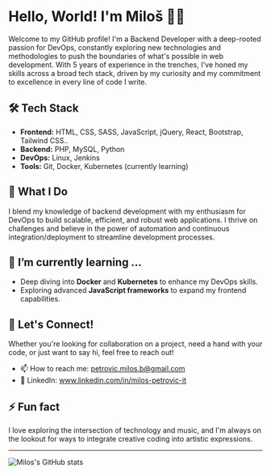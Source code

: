 # Hello, World! I'm Miloš 👨‍💻

Welcome to my GitHub profile! I'm a Backend Developer with a deep-rooted passion for DevOps, constantly exploring new technologies and methodologies to push the boundaries of what's possible in web development. With 5 years of experience in the trenches, I've honed my skills across a broad tech stack, driven by my curiosity and my commitment to excellence in every line of code I write.

## 🛠 Tech Stack

- **Frontend:** HTML, CSS, SASS, JavaScript, jQuery, React, Bootstrap, Tailwind CSS..
- **Backend:** PHP, MySQL, Python
- **DevOps:** Linux, Jenkins
- **Tools:** Git, Docker, Kubernetes (currently learning)

## 💼 What I Do

I blend my knowledge of backend development with my enthusiasm for DevOps to build scalable, efficient, and robust web applications. I thrive on challenges and believe in the power of automation and continuous integration/deployment to streamline development processes.

## 🌱 I’m currently learning ...

- Deep diving into **Docker** and **Kubernetes** to enhance my DevOps skills.
- Exploring advanced **JavaScript frameworks** to expand my frontend capabilities.

## 🤝 Let's Connect!

Whether you're looking for collaboration on a project, need a hand with your code, or just want to say hi, feel free to reach out!

- 📫 How to reach me: petrovic.milos.b@gmail.com
- 🔗 LinkedIn: www.linkedin.com/in/milos-petrovic-it

## ⚡ Fun fact

I love exploring the intersection of technology and music, and I'm always on the lookout for ways to integrate creative coding into artistic expressions.

---

![Milos's GitHub stats](https://github-readme-stats.vercel.app/api?username=petrovic-m&show_icons=true&theme=radical)


